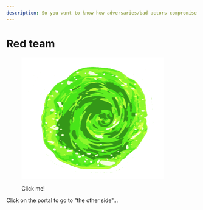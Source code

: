 ```yaml
---
description: So you want to know how adversaries/bad actors compromise our software?
---
```


# Red team

<figure><img src="../.gitbook/assets/image (1).png" alt="" width="375"><figcaption><p>Click me!</p></figcaption></figure>

Click on the portal to go to "the other side"...
